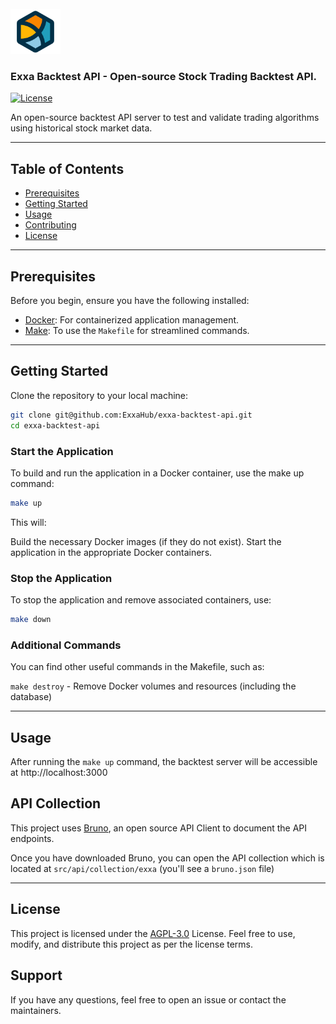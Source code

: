 <br />
<img src="assets/images/logo-4x.png" width="80"/>

### Exxa Backtest API - Open-source Stock Trading Backtest API. 

[![License](https://img.shields.io/badge/license-AGPL--3.0-blue.svg)](LICENSE)

An open-source backtest API server to test and validate trading algorithms using historical stock market data. 

---

## Table of Contents

- [Prerequisites](#prerequisites)
- [Getting Started](#getting-started)
- [Usage](#usage)
- [Contributing](#contributing)
- [License](#license)

---

## Prerequisites

Before you begin, ensure you have the following installed:

- [Docker](https://www.docker.com/get-started): For containerized application management.
- [Make](https://www.gnu.org/software/make/): To use the `Makefile` for streamlined commands.

---

## Getting Started

Clone the repository to your local machine:

```bash
git clone git@github.com:ExxaHub/exxa-backtest-api.git
cd exxa-backtest-api
```

### Start the Application
To build and run the application in a Docker container, use the make up command:

```bash
make up
```

This will:

Build the necessary Docker images (if they do not exist).
Start the application in the appropriate Docker containers.

### Stop the Application
To stop the application and remove associated containers, use:

```bash
make down
```

### Additional Commands
You can find other useful commands in the Makefile, such as:

`make destroy` - Remove Docker volumes and resources (including the database)

---

## Usage

After running the `make up` command, the backtest server will be accessible at http://localhost:3000

## API Collection

This project uses [Bruno](https://www.usebruno.com/), an open source API Client to document the API endpoints. 

Once you have downloaded Bruno, you can open the API collection which is located at `src/api/collection/exxa` (you'll see a `bruno.json` file)

---

## License
This project is licensed under the [AGPL-3.0](./LICENSE) License.
Feel free to use, modify, and distribute this project as per the license terms.

## Support
If you have any questions, feel free to open an issue or contact the maintainers.

